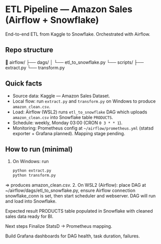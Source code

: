 # ETL Pipeline — Amazon Sales (Airflow + Snowflake)

End-to-end ETL from Kaggle to Snowflake. Orchestrated with Airflow.

## Repo structure

📂 airflow/
├── dags/
│ └── etl_to_snowflake.py
└── scripts/
├── extract.py
└── transform.py

## Quick facts
- Source data: Kaggle — Amazon Sales Dataset.  
- Local flow: run `extract.py` and `transform.py` on Windows to produce `amazon_clean.csv`.  
- Load: Airflow (WSL2) runs `etl_to_snowflake` DAG which uploads `amazon_clean.csv` into Snowflake table `PRODUCTS`.  
- Schedule: weekly, Monday 03:00 (CRON `0 3 * * 1`).  
- Monitoring: Prometheus config at `~/airflow/prometheus.yml` (statsd exporter + Grafana planned). Mapping stage pending.

## How to run (minimal)
1. On Windows: run  
   ```bash
   python extract.py
   python transform.py
=> produces amazon_clean.csv.
2. On WSL2 (Airflow): place DAG at ~/airflow/dags/etl_to_snowflake.py, ensure Airflow connection snowflake_conn is set, then start scheduler and webserver. DAG will run and load into Snowflake.

Expected result
PRODUCTS table populated in Snowflake with cleaned sales data ready for BI.

Next steps 
Finalize StatsD → Prometheus mapping.

Build Grafana dashboards for DAG health, task duration, failures.

